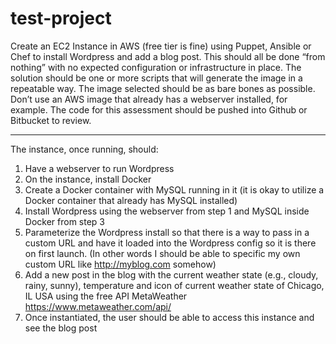 # test-project
Create an EC2 Instance in AWS (free tier is fine) using Puppet, Ansible or Chef to install Wordpress and
add a blog post. This should all be done “from nothing” with no expected configuration or infrastructure
in place. The solution should be one or more scripts that will generate the image in a repeatable way.
The image selected should be as bare bones as possible. Don’t use an AWS image that already has a
webserver installed, for example.
The code for this assessment should be pushed into Github or Bitbucket to review.
***
The instance, once running, should:
1) Have a webserver to run Wordpress
2) On the instance, install Docker
3) Create a Docker container with MySQL running in it (it is okay to utilize a Docker container that
already has MySQL installed)
4) Install Wordpress using the webserver from step 1 and MySQL inside Docker from step 3
5) Parameterize the Wordpress install so that there is a way to pass in a custom URL and have it
loaded into the Wordpress config so it is there on first launch. (In other words I should be able
to specific my own custom URL like http://myblog.com somehow)
6) Add a new post in the blog with the current weather state (e.g., cloudy, rainy, sunny),
temperature and icon of current weather state of Chicago, IL USA using the free API
MetaWeather https://www.metaweather.com/api/
7) Once instantiated, the user should be able to access this instance and see the blog post
